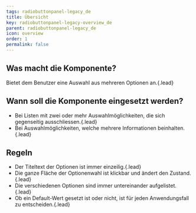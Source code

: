 ```yaml
---
tags: radiobuttonpanel-legacy_de
title: Übersicht
key: radiobuttonpanel-legacy-overview_de
parent: radiobuttonpanel-legacy_de
icon: overview
order: 1
permalink: false  
---
```


## Was macht die Komponente?
Bietet dem Benutzer eine Auswahl aus mehreren Optionen an.{.lead}

## Wann soll die Komponente eingesetzt werden? 
* Bei Listen mit zwei oder mehr Auswahlmöglichkeiten, die sich gegenseitig ausschliessen.{.lead}
* Bei Auswahlmöglichkeiten, welche mehrere Informationen beinhalten.{.lead}

## Regeln
* Der Titeltext der Optionen ist immer einzeilig.{.lead}
* Die ganze Fläche der Optionenwahl ist klickbar und ändert den Zustand.{.lead}
* Die verschiedenen Optionen sind immer untereinander aufgelistet.{.lead}
* Ob ein Default-Wert gesetzt ist oder nicht, ist für jeden Anwendungsfall zu entscheiden.{.lead}
